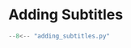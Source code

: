 # Adding Subtitles

```python title="cookbook/adding_subtitles.py"
--8<-- "adding_subtitles.py"
```
